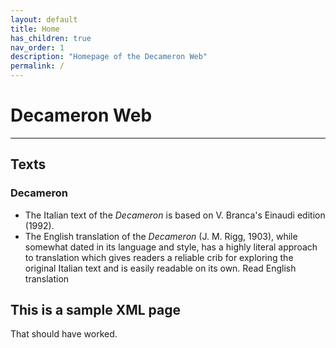 ```yaml
---
layout: default
title: Home
has_children: true
nav_order: 1
description: "Homepage of the Decameron Web"
permalink: /
---
```


# Decameron Web

---

## Texts

### Decameron

- The Italian text of the *Decameron* is based on V. Branca's Einaudi edition (1992).
- The English translation of the *Decameron* (J. M. Rigg, 1903), while somewhat dated in its language and style, has a highly literal approach to translation which gives readers a reliable crib for exploring the original Italian text and is easily readable on its own. Read English translation

## This is a sample XML page
<!-- <script src="/_includes/CETEI.js"></script>
<script>
      var CETEIcean = new CETEI();
      CETEIcean.getHTML5('/files/italian/itDay01Intro.xml', function(data) {
        document.getElementById("TEI").innerHTML = "";
        document.getElementById("TEI").appendChild(data);
        CETEIcean.addStyle(document, data);
      });</script>
      
  <div id="TEI"></div> -->
  
  That should have worked.
